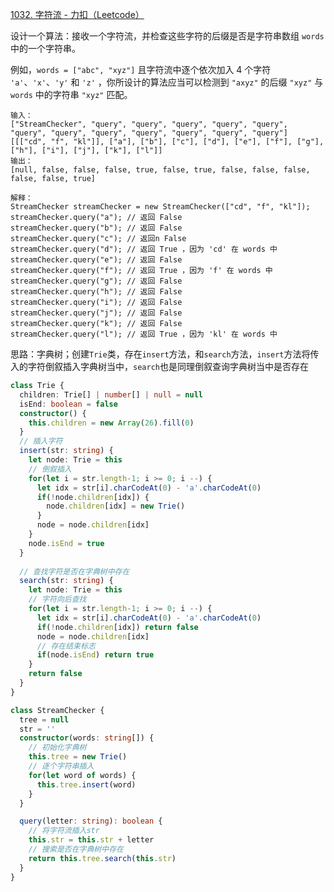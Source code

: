 [1032. 字符流 - 力扣（Leetcode）](https://leetcode.cn/problems/stream-of-characters/description/)

设计一个算法：接收一个字符流，并检查这些字符的后缀是否是字符串数组 `words` 中的一个字符串。

例如，`words = ["abc", "xyz"]` 且字符流中逐个依次加入 4 个字符 `'a'`、`'x'`、`'y'` 和 `'z'` ，你所设计的算法应当可以检测到 `"axyz"` 的后缀 `"xyz"` 与 `words` 中的字符串 `"xyz"` 匹配。

```
输入：
["StreamChecker", "query", "query", "query", "query", "query", "query", "query", "query", "query", "query", "query", "query"]
[[["cd", "f", "kl"]], ["a"], ["b"], ["c"], ["d"], ["e"], ["f"], ["g"], ["h"], ["i"], ["j"], ["k"], ["l"]]
输出：
[null, false, false, false, true, false, true, false, false, false, false, false, true]

解释：
StreamChecker streamChecker = new StreamChecker(["cd", "f", "kl"]);
streamChecker.query("a"); // 返回 False
streamChecker.query("b"); // 返回 False
streamChecker.query("c"); // 返回n False
streamChecker.query("d"); // 返回 True ，因为 'cd' 在 words 中
streamChecker.query("e"); // 返回 False
streamChecker.query("f"); // 返回 True ，因为 'f' 在 words 中
streamChecker.query("g"); // 返回 False
streamChecker.query("h"); // 返回 False
streamChecker.query("i"); // 返回 False
streamChecker.query("j"); // 返回 False
streamChecker.query("k"); // 返回 False
streamChecker.query("l"); // 返回 True ，因为 'kl' 在 words 中
```

思路：字典树；创建`Trie`类，存在`insert`方法，和`search`方法，`insert`方法将传入的字符倒叙插入字典树当中，`search`也是同理倒叙查询字典树当中是否存在

```typescript
class Trie {
  children: Trie[] | number[] | null = null
  isEnd: boolean = false
  constructor() {
    this.children = new Array(26).fill(0)
  }
  // 插入字符
  insert(str: string) {
    let node: Trie = this
    // 倒叙插入
    for(let i = str.length-1; i >= 0; i --) {
      let idx = str[i].charCodeAt(0) - 'a'.charCodeAt(0)
      if(!node.children[idx]) {
        node.children[idx] = new Trie()
      }
      node = node.children[idx]
    }
    node.isEnd = true
  }
  
  // 查找字符是否在字典树中存在
  search(str: string) {
    let node: Trie = this
    // 字符向后查找
    for(let i = str.length-1; i >= 0; i --) {
      let idx = str[i].charCodeAt(0) - 'a'.charCodeAt(0)
      if(!node.children[idx]) return false
      node = node.children[idx]
      // 存在结束标志 
      if(node.isEnd) return true
    }
    return false
  }
}

class StreamChecker {
  tree = null
  str = ''
  constructor(words: string[]) {
    // 初始化字典树
    this.tree = new Trie()
    // 逐个字符串插入
    for(let word of words) {
      this.tree.insert(word)
    }
  }

  query(letter: string): boolean {
    // 将字符流插入str
    this.str = this.str + letter
    // 搜索是否在字典树中存在
    return this.tree.search(this.str)
  }
}
```

